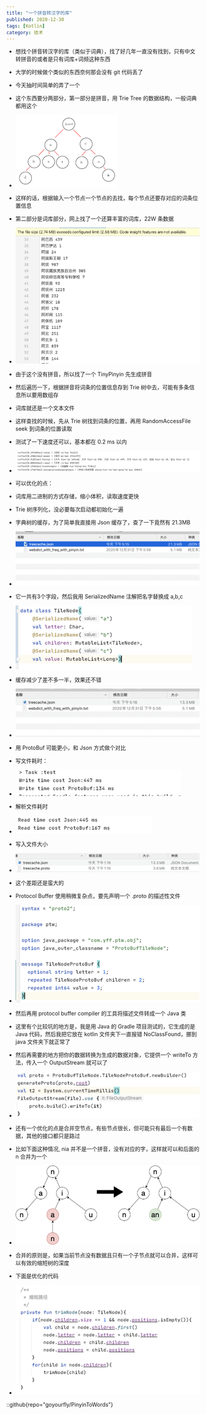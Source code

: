 ```yaml
---
title: "一个拼音转汉字的库"
published: 2020-12-30
tags: [Kotlin]
category: 技术
---
```


- 想找个拼音转汉字的库（类似于词典），找了好几年一直没有找到，只有中文转拼音的或者是只有词库+词频这种东西
- 大学的时候做个类似的东西奈何那会没有 git 代码丢了
- 今天抽时间简单的弄了一个
- 这个东西要分两部分，第一部分是拼音，用 Trie Tree 的数据结构，一般词典都用这个
- ![img.png](img.png)
- 这样的话，根据输入一个节点一个节点的去找，每个节点还要存对应的词条位置信息
- 第二部分是词库部分，网上找了一个还算丰富的词库，22W 条数据
- ![img_1.png](img_1.png)
- 由于这个没有拼音，所以找了一个 TinyPinyin 先生成拼音
- 然后遍历一下，根据拼音将词条的位置信息存到 Trie 树中去，可能有多条信息所以要用数组存
- 词库就还是一个文本文件
- 这样查找的时候，先从 Trie 树找到词条的位置，再用 RandomAccessFile seek 到词条的位置读取
- 测试了一下速度还可以，基本都在 0.2 ms 以内
- ![img_2.png](img_2.png)
- 可以优化的点：
- 词库用二进制的方式存储，缩小体积，读取速度更快
- Trie 树序列化，没必要每次启动都初始化一遍

- 字典树的缓存，为了简单我直接用 Json 缓存了，查了一下竟然有 21.3MB
- ![img_3.png](img_3.png)
- 它一共有3个字段，然后我用 SerializedName 注解把名字替换成 a,b,c
- ![img_4.png](img_4.png)
- 缓存减少了差不多一半，效果还不错
- ![img_5.png](img_5.png)
- 用 ProtoBuf 可能更小，和 Json 方式做个对比
- 写文件耗时：
- ![img_6.png](img_6.png)
- 解析文件耗时
- ![img_7.png](img_7.png)
- 写入文件大小
- ![img_8.png](img_8.png)
- 这个差距还是蛮大的
- Protocol Buffer 使用稍微复杂点，要先声明一个 .proto 的描述性文件
- ![img_9.png](img_9.png)
- 然后再用 protocol buffer compiler 的工具将描述文件转成一个 Java 类
- 这里有个比较坑的地方是，我是用 Java 的 Gradle 项目测试的，它生成的是 Java 代码，然后我把它放在 kotlin 文件夹下一直报错 NoClassFound，挪到 java 文件夹下就正常了
- 然后再需要的地方把你的数据转换为生成的数据对象，它提供一个 writeTo 方法，传入一个 OutputStream 就可以了
- ![img_10.png](img_10.png)
- 还有一个优化的点是合并空节点，有些节点很长，但可能只有最后一个有数据，其他的接口都只是路过
- 比如下面这种情况, nia 并不是一个拼音，没有对应的字，这样就可以和后面的 n 合并为一个
- ![img_11.png](img_11.png)
- 合并的原则是，如果当前节点没有数据且只有一个子节点就可以合并，这样可以有效的缩短树的深度
- 下面是优化的代码
- ![img_12.png](img_12.png)


::github{repo="goyourfly/PinyinToWords"}